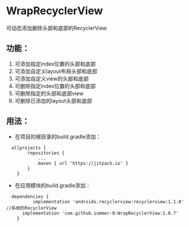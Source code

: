 # WrapRecyclerView
可动态添加删除头部和底部的RecyclerView
## 功能：
1. 可添加指定index位置的头部和底部
2. 可添加自定义layout布局头部和底部
3. 可添加自定义view的头部和底部
4. 可删除指定index位置的头部和底部
5. 可删除指定的头部和底部view
6. 可删除已添加的layout头部和底部

## 用法：
* 在项目的根目录的build.gradle添加：
```
  allprojects {
		repositories {
			...
			maven { url 'https://jitpack.io' }
		}
	}
```

* 在应用模块的build.gradle添加：
```
  dependencies {
          implementation 'androidx.recyclerview:recyclerview:1.1.0'  //系统的RecyclerView
	  implementation 'com.github.summer-0:WrapRecyclerView:1.0.7'
	}
```
